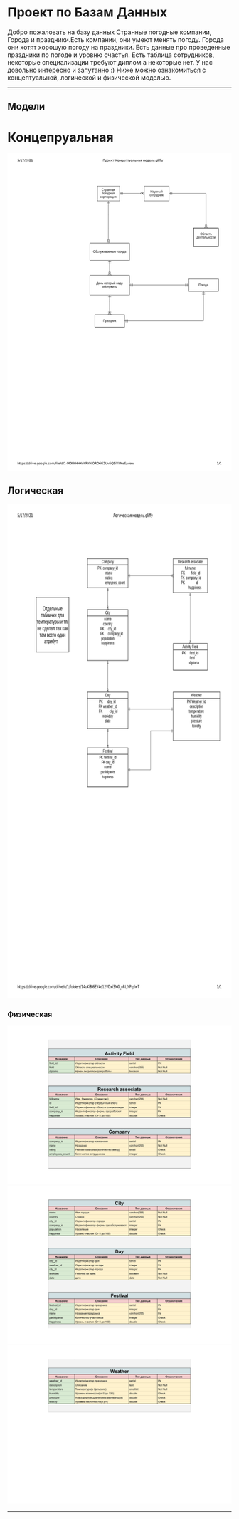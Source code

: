 **Проект по Базам Данных**
==================================================================================

Добро пожаловать на базу данных Странные погодные компании, Города и праздники.Есть компании, они умеют менять погоду. Города они хотят хорошую погоду на праздники. Есть данные про проведенные праздники по погоде и уровню счастья. Есть таблица сотрудников, некоторые специализации требуют диплом а некоторые нет. У нас довольно интересно и запутанно :)
Ниже можно ознакомиться с концептуальной, логической и физической моделью.

***

**Модели**
-----------------------------

# Концепруальная

<img src="/Models/concept.jpg" alt="">

## Логическая

<img src="/Models/logic.jpg" width="1000" height="1110" alt="">

### Физическая

<img src="Models/phys1.jpg" alt="">
<img src="Models/phys2.jpg" alt="">
<img src="Models/phys3.jpg" alt="">

***
